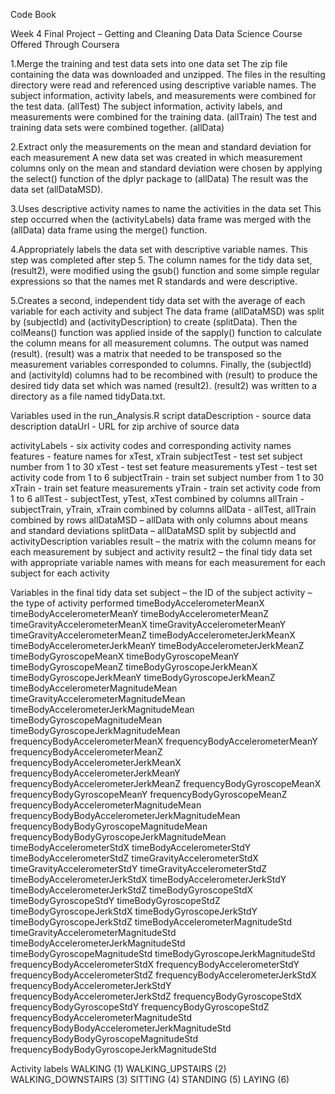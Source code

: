 
Code Book

Week 4 Final Project – Getting and Cleaning Data
Data Science Course Offered Through Coursera


1.Merge the training and test data sets into one data set
The zip file containing the data was downloaded and unzipped. The files in the resulting directory were read and referenced using descriptive variable names. 
The subject information, activity labels, and measurements were combined for the test data. (allTest)
The subject information, activity labels, and measurements were combined for the training data. (allTrain)
The test and training data sets were combined together. (allData)

2.Extract only the measurements on the mean and standard deviation for each measurement
A new data set was created in which measurement columns only on the mean and standard deviation were chosen by applying the select() function of the dplyr package to (allData) 
The result was the data set (allDataMSD).

3.Uses descriptive activity names to name the activities in the data set
This step occurred when the (activityLabels) data frame was merged with the (allData) data frame using the merge() function. 

4.Appropriately labels the data set with descriptive variable names.
This step was completed after step 5.
The column names for the tidy data set, (result2), were modified using the gsub() function and some simple regular expressions so that the names met R standards and were descriptive.

5.Creates a second, independent tidy data set with the average of each variable for each activity and subject
The data frame (allDataMSD) was split by (subjectId) and (activityDescription) to create (splitData).
Then the colMeans() function was applied inside of the sapply() function to calculate the column means for all measurement columns. The output was named (result).
(result) was a matrix that needed to be transposed so the measurement variables corresponded to columns. 
Finally, the (subjectId) and (activityId) columns had to be recombined with (result) to produce the desired tidy data set which was named (result2). 
(result2) was written to a directory as a file named tidyData.txt.


Variables used in the run_Analysis.R script
dataDescription - source data description
dataUrl - URL for zip archive of source data

activityLabels - six activity codes and corresponding activity names
features - feature names for xTest, xTrain
subjectTest - test set subject number from 1 to 30
xTest - test set feature measurements
yTest - test set activity code from 1 to 6
subjectTrain - train set subject number from 1 to 30
xTrain - train set feature measurements
yTrain - train set activity code from 1 to 6
allTest - subjectTest, yTest, xTest combined by columns
allTrain - subjectTrain, yTrain, xTrain combined by columns
allData - allTest, allTrain combined by rows
allDataMSD – allData with only columns about means and standard deviations
splitData – allDataMSD split by subjectId and activityDescription variables
result – the matrix with the column means for each measurement by subject and activity 
result2 – the final tidy data set with appropriate variable names with means for each measurement for each subject for each activity

Variables in the final tidy data set
subject – the ID of the subject
activity – the type of activity performed
timeBodyAccelerometerMeanX
timeBodyAccelerometerMeanY
timeBodyAccelerometerMeanZ
timeGravityAccelerometerMeanX
timeGravityAccelerometerMeanY
timeGravityAccelerometerMeanZ
timeBodyAccelerometerJerkMeanX
timeBodyAccelerometerJerkMeanY
timeBodyAccelerometerJerkMeanZ
timeBodyGyroscopeMeanX
timeBodyGyroscopeMeanY
timeBodyGyroscopeMeanZ
timeBodyGyroscopeJerkMeanX
timeBodyGyroscopeJerkMeanY
timeBodyGyroscopeJerkMeanZ
timeBodyAccelerometerMagnitudeMean
timeGravityAccelerometerMagnitudeMean
timeBodyAccelerometerJerkMagnitudeMean
timeBodyGyroscopeMagnitudeMean
timeBodyGyroscopeJerkMagnitudeMean
frequencyBodyAccelerometerMeanX
frequencyBodyAccelerometerMeanY
frequencyBodyAccelerometerMeanZ
frequencyBodyAccelerometerJerkMeanX
frequencyBodyAccelerometerJerkMeanY
frequencyBodyAccelerometerJerkMeanZ
frequencyBodyGyroscopeMeanX
frequencyBodyGyroscopeMeanY
frequencyBodyGyroscopeMeanZ
frequencyBodyAccelerometerMagnitudeMean
frequencyBodyBodyAccelerometerJerkMagnitudeMean
frequencyBodyBodyGyroscopeMagnitudeMean
frequencyBodyBodyGyroscopeJerkMagnitudeMean
timeBodyAccelerometerStdX
timeBodyAccelerometerStdY
timeBodyAccelerometerStdZ
timeGravityAccelerometerStdX
timeGravityAccelerometerStdY
timeGravityAccelerometerStdZ
timeBodyAccelerometerJerkStdX
timeBodyAccelerometerJerkStdY
timeBodyAccelerometerJerkStdZ
timeBodyGyroscopeStdX
timeBodyGyroscopeStdY
timeBodyGyroscopeStdZ
timeBodyGyroscopeJerkStdX
timeBodyGyroscopeJerkStdY
timeBodyGyroscopeJerkStdZ
timeBodyAccelerometerMagnitudeStd
timeGravityAccelerometerMagnitudeStd
timeBodyAccelerometerJerkMagnitudeStd
timeBodyGyroscopeMagnitudeStd
timeBodyGyroscopeJerkMagnitudeStd
frequencyBodyAccelerometerStdX
frequencyBodyAccelerometerStdY
frequencyBodyAccelerometerStdZ
frequencyBodyAccelerometerJerkStdX
frequencyBodyAccelerometerJerkStdY
frequencyBodyAccelerometerJerkStdZ
frequencyBodyGyroscopeStdX
frequencyBodyGyroscopeStdY
frequencyBodyGyroscopeStdZ
frequencyBodyAccelerometerMagnitudeStd
frequencyBodyBodyAccelerometerJerkMagnitudeStd
frequencyBodyBodyGyroscopeMagnitudeStd
frequencyBodyBodyGyroscopeJerkMagnitudeStd

Activity labels
WALKING (1)
WALKING_UPSTAIRS (2)
WALKING_DOWNSTAIRS (3)
SITTING (4)
STANDING (5)
LAYING (6)

